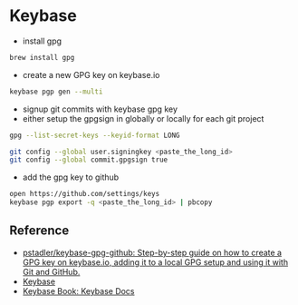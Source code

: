 # Keybase

- install gpg
```bash
brew install gpg
```

- create a new GPG key on keybase.io
```bash
keybase pgp gen --multi

```

- signup git commits with keybase gpg key
- either setup the gpgsign in globally or locally for each git project

```bash
gpg --list-secret-keys --keyid-format LONG

git config --global user.signingkey <paste_the_long_id>
git config --global commit.gpgsign true
```

- add the gpg key to github
```bash
open https://github.com/settings/keys
keybase pgp export -q <paste_the_long_id> | pbcopy

```


## Reference
- [pstadler/keybase-gpg-github: Step-by-step guide on how to create a GPG key on keybase.io, adding it to a local GPG setup and using it with Git and GitHub.](https://github.com/pstadler/keybase-gpg-github)
- [Keybase](https://keybase.io/)
- [Keybase Book: Keybase Docs](https://book.keybase.io/docs/cli)

